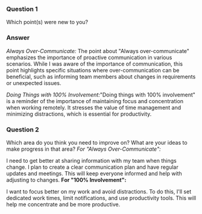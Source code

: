 ### Question 1
Which point(s) were new to you?

### Answer
*Always Over-Communicate:* The point about "Always over-communicate" emphasizes the importance of proactive communication in various scenarios. While I was aware of the importance of communication, this point highlights specific situations where over-communication can be beneficial, such as informing team members about changes in requirements or unexpected issues.

*Doing Things with 100% Involvement:*"Doing things with 100% involvement" is a reminder of the importance of maintaining focus and concentration when working remotely. It stresses the value of time management and minimizing distractions, which is essential for productivity.


### Question 2
Which area do you think you need to improve on? What are your ideas to make progress in that area?
*For "Always Over-Communicate":*

I need to get better at sharing information with my team when things change.
I plan to create a clear communication plan and have regular updates and meetings.
This will keep everyone informed and help with adjusting to changes.
**For "100% Involvement":**

I want to focus better on my work and avoid distractions.
To do this, I'll set dedicated work times, limit notifications, and use productivity tools.
This will help me concentrate and be more productive.
